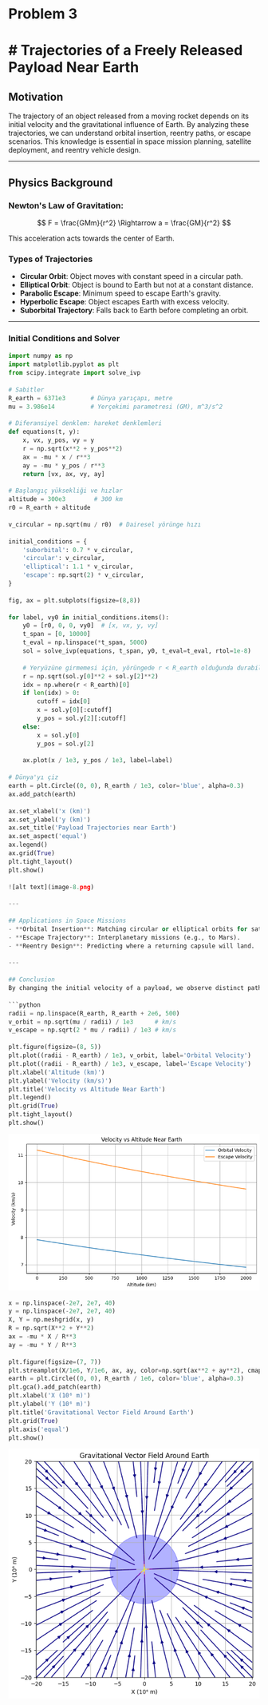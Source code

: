 # Problem 3

# # Trajectories of a Freely Released Payload Near Earth

## Motivation
The trajectory of an object released from a moving rocket depends on its initial velocity and the gravitational influence of Earth. By analyzing these trajectories, we can understand orbital insertion, reentry paths, or escape scenarios. This knowledge is essential in space mission planning, satellite deployment, and reentry vehicle design.

---

## Physics Background

### Newton's Law of Gravitation:

$$
F = \frac{GMm}{r^2} \Rightarrow a = \frac{GM}{r^2} 
$$

This acceleration acts towards the center of Earth.

### Types of Trajectories
- **Circular Orbit**: Object moves with constant speed in a circular path.
- **Elliptical Orbit**: Object is bound to Earth but not at a constant distance.
- **Parabolic Escape**: Minimum speed to escape Earth's gravity.
- **Hyperbolic Escape**: Object escapes Earth with excess velocity.
- **Suborbital Trajectory**: Falls back to Earth before completing an orbit.

---

### Initial Conditions and Solver
```python
import numpy as np
import matplotlib.pyplot as plt
from scipy.integrate import solve_ivp

# Sabitler
R_earth = 6371e3       # Dünya yarıçapı, metre
mu = 3.986e14          # Yerçekimi parametresi (GM), m^3/s^2

# Diferansiyel denklem: hareket denklemleri
def equations(t, y):
    x, vx, y_pos, vy = y
    r = np.sqrt(x**2 + y_pos**2)
    ax = -mu * x / r**3
    ay = -mu * y_pos / r**3
    return [vx, ax, vy, ay]

# Başlangıç yüksekliği ve hızlar
altitude = 300e3        # 300 km
r0 = R_earth + altitude

v_circular = np.sqrt(mu / r0)  # Dairesel yörünge hızı

initial_conditions = {
    'suborbital': 0.7 * v_circular,
    'circular': v_circular,
    'elliptical': 1.1 * v_circular,
    'escape': np.sqrt(2) * v_circular,
}

fig, ax = plt.subplots(figsize=(8,8))

for label, vy0 in initial_conditions.items():
    y0 = [r0, 0, 0, vy0]  # [x, vx, y, vy]
    t_span = [0, 10000]
    t_eval = np.linspace(*t_span, 5000)
    sol = solve_ivp(equations, t_span, y0, t_eval=t_eval, rtol=1e-8)
    
    # Yeryüzüne girmemesi için, yörüngede r < R_earth olduğunda durabiliriz (isteğe bağlı)
    r = np.sqrt(sol.y[0]**2 + sol.y[2]**2)
    idx = np.where(r < R_earth)[0]
    if len(idx) > 0:
        cutoff = idx[0]
        x = sol.y[0][:cutoff]
        y_pos = sol.y[2][:cutoff]
    else:
        x = sol.y[0]
        y_pos = sol.y[2]
    
    ax.plot(x / 1e3, y_pos / 1e3, label=label)

# Dünya'yı çiz
earth = plt.Circle((0, 0), R_earth / 1e3, color='blue', alpha=0.3)
ax.add_patch(earth)

ax.set_xlabel('x (km)')
ax.set_ylabel('y (km)')
ax.set_title('Payload Trajectories near Earth')
ax.set_aspect('equal')
ax.legend()
ax.grid(True)
plt.tight_layout()
plt.show()

![alt text](image-8.png)

---

## Applications in Space Missions
- **Orbital Insertion**: Matching circular or elliptical orbits for satellites.
- **Escape Trajectory**: Interplanetary missions (e.g., to Mars).
- **Reentry Design**: Predicting where a returning capsule will land.

---

## Conclusion
By changing the initial velocity of a payload, we observe distinct paths that help classify motion near Earth. Simulating these paths enhances our understanding of celestial mechanics and supports mission-critical decisions in aerospace engineering.

```python
radii = np.linspace(R_earth, R_earth + 2e6, 500)
v_orbit = np.sqrt(mu / radii) / 1e3      # km/s
v_escape = np.sqrt(2 * mu / radii) / 1e3 # km/s

plt.figure(figsize=(8, 5))
plt.plot((radii - R_earth) / 1e3, v_orbit, label='Orbital Velocity')
plt.plot((radii - R_earth) / 1e3, v_escape, label='Escape Velocity')
plt.xlabel('Altitude (km)')
plt.ylabel('Velocity (km/s)')
plt.title('Velocity vs Altitude Near Earth')
plt.legend()
plt.grid(True)
plt.tight_layout()
plt.show()
```
![alt text](image-5.png)

```python
x = np.linspace(-2e7, 2e7, 40)
y = np.linspace(-2e7, 2e7, 40)
X, Y = np.meshgrid(x, y)
R = np.sqrt(X**2 + Y**2)
ax = -mu * X / R**3
ay = -mu * Y / R**3

plt.figure(figsize=(7, 7))
plt.streamplot(X/1e6, Y/1e6, ax, ay, color=np.sqrt(ax**2 + ay**2), cmap='plasma')
earth = plt.Circle((0, 0), R_earth / 1e6, color='blue', alpha=0.3)
plt.gca().add_patch(earth)
plt.xlabel('X (10⁶ m)')
plt.ylabel('Y (10⁶ m)')
plt.title('Gravitational Vector Field Around Earth')
plt.grid(True)
plt.axis('equal')
plt.show()
```

![alt text](image-6.png)



